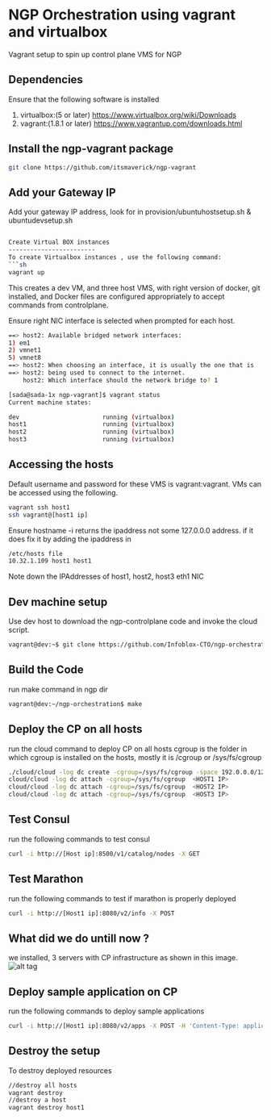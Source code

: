 NGP Orchestration using vagrant and virtualbox
=================
Vagrant setup to spin up control plane VMS for NGP 

Dependencies
----------------
Ensure that the following software is installed 

1. virtualbox:(5 or later) https://www.virtualbox.org/wiki/Downloads
2. vagrant:(1.8.1 or later)    https://www.vagrantup.com/downloads.html


Install the ngp-vagrant package
----------------

```sh
git clone https://github.com/itsmaverick/ngp-vagrant
```

Add your Gateway IP 
------------------------
Add your gateway IP address, look for <changeme> in provision/ubuntuhostsetup.sh & ubuntudevsetup.sh


```sh

Create Virtual BOX instances
------------------------
To create Virtualbox instances , use the following command:
```sh
vagrant up
```
This creates a dev VM, and three host VMS, with right version of docker, git installed, and Docker files are configured appropriately to accept commands from controlplane.

Ensure right NIC interface is selected when prompted for each host.

```sh
==> host2: Available bridged network interfaces:
1) em1
2) vmnet1
5) vmnet8
==> host2: When choosing an interface, it is usually the one that is
==> host2: being used to connect to the internet.
    host2: Which interface should the network bridge to? 1
```


```sh
[sada@sada-1x ngp-vagrant]$ vagrant status
Current machine states:

dev                       running (virtualbox)
host1                     running (virtualbox)
host2                     running (virtualbox)
host3                     running (virtualbox)

```

Accessing the hosts
------------------------
Default username and password for these VMS is vagrant:vagrant. VMs can be accessed using the following.

```sh
vagrant ssh host1
ssh vagrant@[host1 ip]
```
Ensure hostname -i returns the ipaddress not some 127.0.0.0 address. if it does fix it by adding the ipaddress in 

```sh
/etc/hosts file
10.32.1.109 host1 host1
```

Note down the IPAddresses of host1, host2, host3 eth1 NIC


Dev machine setup
------------------------
Use dev host to download the ngp-controlplane code and invoke the cloud script.

```sh
vagrant@dev:~$ git clone https://github.com/Infoblox-CTO/ngp-orchestration.git
```

Build the Code
------------------------
run make command in ngp dir

```sh
vagrant@dev:~/ngp-orchestration$ make
```

Deploy the CP on all hosts
------------------------
run the cloud command to deploy CP on all hosts
cgroup is the folder in which cgroup is installed on the hosts, mostly it is /cgroup or /sys/fs/cgroup
```sh
./cloud/cloud -log dc create -cgroup=/sys/fs/cgroup -space 192.0.0.0/12 -network 192.2.0.0/16 
cloud/cloud -log dc attach -cgroup=/sys/fs/cgroup  <HOST1 IP>
cloud/cloud -log dc attach -cgroup=/sys/fs/cgroup  <HOST2 IP>
cloud/cloud -log dc attach -cgroup=/sys/fs/cgroup  <HOST3 IP>
```

Test Consul
------------------------
run the following commands to test consul

```sh
curl -i http://[Host ip]:8500/v1/catalog/nodes -X GET
```

Test Marathon
------------------------
run the following commands to test if marathon is properly deployed

```sh
curl -i http://[Host1 ip]:8080/v2/info -X POST 
```

What did we do untill now ?
------------------------
we installed, 3 servers with CP infrastructure as shown in this image.
![alt tag](https://cloud.githubusercontent.com/assets/16764317/13334929/61891204-dbc3-11e5-811d-497a4d558bbb.png)


Deploy sample application on CP
------------------------
run the following commands to deploy sample applications

```sh
curl -i http://[Host1 ip]:8080/v2/apps -X POST -H 'Content-Type: application/json' -d@/vagrant/ubuntu.json
```

Destroy the setup
------------------------
To destroy deployed resources
```sh
//destroy all hosts
vagrant destroy 
//destroy a host
vagrant destroy host1
```
